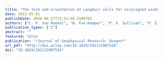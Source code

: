```yaml
---
title: "The form and orientation of Langmuir cells for misaligned winds and waves"
date: 2012-05-01
publishDate: 2020-06-27T15:52:06.510070Z
authors: ["L. P. Van Roekel", "B. Fox-Kemper", "P. P. Sullivan", "P. E. Hamlington", "S. R. Haney"]
publication_types: ["2"]
abstract: ""
featured: false
publication: "*Journal of Geophysical Research: Oceans*"
url_pdf: "http://doi.wiley.com/10.1029/2011JC007516"
doi: "10.1029/2011JC007516"
---
```


